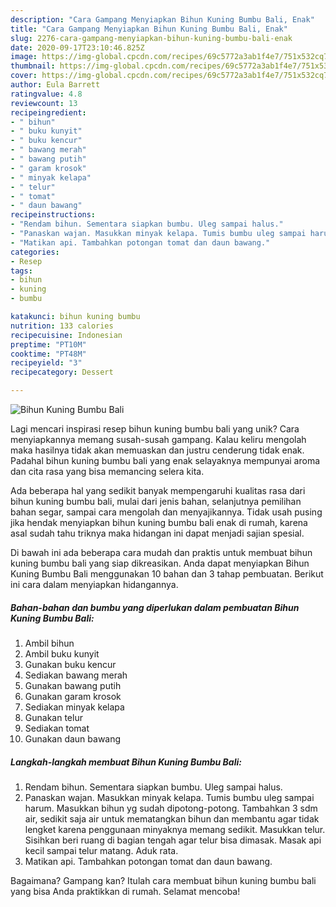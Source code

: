 ```yaml
---
description: "Cara Gampang Menyiapkan Bihun Kuning Bumbu Bali, Enak"
title: "Cara Gampang Menyiapkan Bihun Kuning Bumbu Bali, Enak"
slug: 2276-cara-gampang-menyiapkan-bihun-kuning-bumbu-bali-enak
date: 2020-09-17T23:10:46.825Z
image: https://img-global.cpcdn.com/recipes/69c5772a3ab1f4e7/751x532cq70/bihun-kuning-bumbu-bali-foto-resep-utama.jpg
thumbnail: https://img-global.cpcdn.com/recipes/69c5772a3ab1f4e7/751x532cq70/bihun-kuning-bumbu-bali-foto-resep-utama.jpg
cover: https://img-global.cpcdn.com/recipes/69c5772a3ab1f4e7/751x532cq70/bihun-kuning-bumbu-bali-foto-resep-utama.jpg
author: Eula Barrett
ratingvalue: 4.8
reviewcount: 13
recipeingredient:
- " bihun"
- " buku kunyit"
- " buku kencur"
- " bawang merah"
- " bawang putih"
- " garam krosok"
- " minyak kelapa"
- " telur"
- " tomat"
- " daun bawang"
recipeinstructions:
- "Rendam bihun. Sementara siapkan bumbu. Uleg sampai halus."
- "Panaskan wajan. Masukkan minyak kelapa. Tumis bumbu uleg sampai harum. Masukkan bihun yg sudah dipotong-potong. Tambahkan 3 sdm air, sedikit saja air untuk mematangkan bihun dan membantu agar tidak lengket karena penggunaan minyaknya memang sedikit. Masukkan telur. Sisihkan beri ruang di bagian tengah agar telur bisa dimasak. Masak api kecil sampai telur matang. Aduk rata."
- "Matikan api. Tambahkan potongan tomat dan daun bawang."
categories:
- Resep
tags:
- bihun
- kuning
- bumbu

katakunci: bihun kuning bumbu 
nutrition: 133 calories
recipecuisine: Indonesian
preptime: "PT10M"
cooktime: "PT48M"
recipeyield: "3"
recipecategory: Dessert

---
```



![Bihun Kuning Bumbu Bali](https://img-global.cpcdn.com/recipes/69c5772a3ab1f4e7/751x532cq70/bihun-kuning-bumbu-bali-foto-resep-utama.jpg)

Lagi mencari inspirasi resep bihun kuning bumbu bali yang unik? Cara menyiapkannya memang susah-susah gampang. Kalau keliru mengolah maka hasilnya tidak akan memuaskan dan justru cenderung tidak enak. Padahal bihun kuning bumbu bali yang enak selayaknya mempunyai aroma dan cita rasa yang bisa memancing selera kita.

Ada beberapa hal yang sedikit banyak mempengaruhi kualitas rasa dari bihun kuning bumbu bali, mulai dari jenis bahan, selanjutnya pemilihan bahan segar, sampai cara mengolah dan menyajikannya. Tidak usah pusing jika hendak menyiapkan bihun kuning bumbu bali enak di rumah, karena asal sudah tahu triknya maka hidangan ini dapat menjadi sajian spesial.




Di bawah ini ada beberapa cara mudah dan praktis untuk membuat bihun kuning bumbu bali yang siap dikreasikan. Anda dapat menyiapkan Bihun Kuning Bumbu Bali menggunakan 10 bahan dan 3 tahap pembuatan. Berikut ini cara dalam menyiapkan hidangannya.

<!--inarticleads1-->

##### Bahan-bahan dan bumbu yang diperlukan dalam pembuatan Bihun Kuning Bumbu Bali:

1. Ambil  bihun
1. Ambil  buku kunyit
1. Gunakan  buku kencur
1. Sediakan  bawang merah
1. Gunakan  bawang putih
1. Gunakan  garam krosok
1. Sediakan  minyak kelapa
1. Gunakan  telur
1. Sediakan  tomat
1. Gunakan  daun bawang




<!--inarticleads2-->

##### Langkah-langkah membuat Bihun Kuning Bumbu Bali:

1. Rendam bihun. Sementara siapkan bumbu. Uleg sampai halus.
1. Panaskan wajan. Masukkan minyak kelapa. Tumis bumbu uleg sampai harum. Masukkan bihun yg sudah dipotong-potong. Tambahkan 3 sdm air, sedikit saja air untuk mematangkan bihun dan membantu agar tidak lengket karena penggunaan minyaknya memang sedikit. Masukkan telur. Sisihkan beri ruang di bagian tengah agar telur bisa dimasak. Masak api kecil sampai telur matang. Aduk rata.
1. Matikan api. Tambahkan potongan tomat dan daun bawang.




Bagaimana? Gampang kan? Itulah cara membuat bihun kuning bumbu bali yang bisa Anda praktikkan di rumah. Selamat mencoba!
